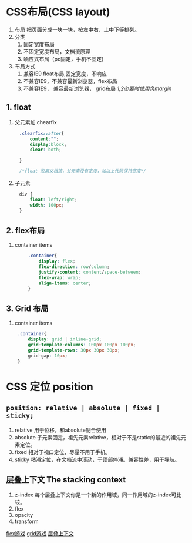 # CSS布局(CSS layout)

1. 布局 把页面分成一块一块，按左中右、上中下等排列。
2. 分类
   1. 固定宽度布局
   2. 不固定宽度布局，文档流原理
   3. 响应式布局（pc固定，手机不固定)
3. 布局方式
   1. 兼容IE9 float布局,固定宽度，不响应
   2. 不兼容IE9，不兼容最新浏览器，flex布局
   3. 不兼容IE9， 兼容最新浏览器， grid布局
   <i>1,2必要时使用负margin</i>

## 1. float 
   1. 父元素加.chearfix
   ```css
        .clearfix::after{
            content:"";
            display:block;
            clear: both;

        }

        /*float 脱离文档流，父元素没有宽度，加以上代码保持宽度*/
   ```
   2. 子元素
   ```CSS
        div {
            float: left/right;
            width: 100px;
        }
   ```
## 2. flex布局
1. container items
   ```css
        .container{
            display: flex;
            flex-direction: row/column;
            justify-content: content/space-between;
            flex-wrap: wrap;
            align-items: center;
        }
   ```

## 3. Grid 布局
1. container items
   ```css
    .container{
        display: grid | inline-grid;
        grid-template-columns: 100px 100px 100px;
        grid-template-rows: 30px 30px 30px;
        grid-gap: 10px;
    }
   ```

# CSS 定位 position
## ```position: relative | absolute | fixed | sticky; ```
1. relative 用于位移，和absolute配合使用
2. absolute 子元素固定，祖先元素relative，相对于不是static的最近的祖先元素定位。
3. fixed 相对于视口定位，尽量不用于手机。
4. sticky 粘滞定位，在文档流中滚动，于顶部停滞。兼容性差，用于导航。
   
## 层叠上下文 The stacking context
1. z-index 每个层叠上下文你是一个新的作用域，同一作用域的z-index可比较。
2. flex
3. opacity
4. transform
   

   








[flex游戏](https://flexboxfroggy.com/#zh-cn)
[grid游戏](https://cssgridgarden.com/#zh-cn)
[层叠上下文](https://developer.mozilla.org/zh-CN/docs/Web/CSS/CSS_Positioning/Understanding_z_index/The_stacking_context)

